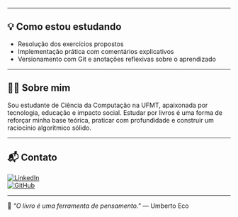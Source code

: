 
---

## 💡 Como estou estudando

- Resolução dos exercícios propostos
- Implementação prática com comentários explicativos
- Versionamento com Git e anotações reflexivas sobre o aprendizado

---

## 👩‍💻 Sobre mim

Sou estudante de Ciência da Computação na UFMT, apaixonada por tecnologia, educação e impacto social. Estudar por livros é uma forma de reforçar minha base teórica, praticar com profundidade e construir um raciocínio algorítmico sólido.

---

## 📬 Contato

[![LinkedIn](https://img.shields.io/badge/LinkedIn-Perfil-blue?style=flat&logo=linkedin)](https://www.linkedin.com/in/cavalcantiraissa/)  
[![GitHub](https://img.shields.io/badge/GitHub-Perfil-black?style=flat&logo=github)](https://github.com/cavalcantiraissas)

---

🧠 _"O livro é uma ferramenta de pensamento."_ — Umberto Eco
